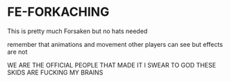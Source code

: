# FE-FORKACHING

This is pretty much Forsaken but no hats needed

remember that animations and movement other players can see
but effects are not

WE ARE THE OFFICIAL PEOPLE THAT MADE IT
I SWEAR TO GOD THESE SKIDS ARE FUCKING MY BRAINS
